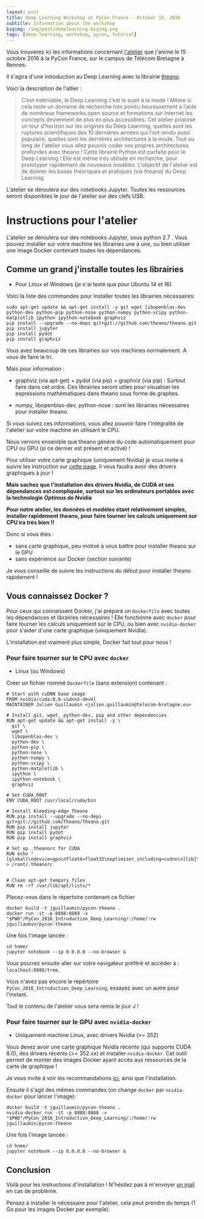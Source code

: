 ```yaml
---
layout: post
title: Deep Learning Workshop at PyCon France - October 15, 2016
subtitle: Information about the workshop
bigimg: /img/post/deeplearning-bigimg.png
tags: [deep-learning, workshop, pycon, tutorial]
---
```



Vous trouverez ici les informations concernant <a href="https://2016.pycon.fr/pages/programme.html#Introduction%20au%20Deep%20Learning%20avec%20theano">l'atelier</a> que j'anime le 15 octobre 2016 à la PyCon France, sur le campus de Télécom Bretagne à Rennes.

Il s'agira d'une introduction au Deep Learning avec la librairie <a href="http://deeplearning.net/software/theano/">theano</a>.

Voici la description de l'atlier :

>C’est indéniable, le Deep Learning c’est le sujet à la mode ! Même si cela reste un domaine de recherche très pointu heureusement à l’aide de nombreux frameworks open source et formations sur Internet les concepts deviennent de plus en plus accessibles. Cet atelier propose un tour d’horizon sur les origines du Deep Learning, quelles sont les ruptures scientifiques des 10 dernières années qui l’ont rendu aussi populaire, quelles sont les dernières architectures à la mode. Tout au long de l'atelier vous allez pouvoir coder vos propres architectures profondes avec theano ! Cette librairie Python est parfaite pour le Deep Learning ! Elle est même très utilisée en recherche, pour prototyper rapidement de nouveaux modèles. L'objectif de l'atelier est de donner les bases théoriques et pratiques (via theano) du Deep Learning.


L'atelier se déroulera sur des notebooks Jupyter. 
Toutes les ressources seront disponibles le jour de l'atelier sur des clefs USB. 



# Instructions pour l'atelier 

L'atelier se déroulera sur des notebooks Jupyter, sous python 2.7 . 
Vous pouvez installer sur votre machine les librairies une à une, ou bien utiliser une image Docker contenant toutes les dépendances. 

## Comme un grand j'installe toutes les librairies 

* Pour Linux et Windows (je n'ai testé que pour Ubuntu 14 et 16)

Voici la liste des commandes pour installer toutes les librairies nécessaires: 

```
sudo apt-get update && apt-get install -y git wget libopenblas-dev python-dev python-pip python-nose python-numpy python-scipy python-matplotlib ipython ipython-notebook graphviz
pip install --upgrade --no-deps git+git://github.com/theano/theano.git
pip install jupyter
pip install pydot
pip install graphviz

```
Vous avez beaucoup de ces librairies sur vos machines normalement. 
A vous de faire le tri. 

Mais pour information : 

* graphviz (via apt-get) + pydot (via pip) + graphviz (via pip) : Surtout faire dans cet ordre. Ces librairies seront utiles pour visualiser les expressions mathématiques dans theano sous forme de graphes.

* numpy, libopenblas-dev, python-nose : sont les librairies nécessaires pour installer theano.


Si vous suivez ces informations, vous allez pouvoir faire l'intégralité de l'atelier sur votre machine en utilisant le CPU.

Nous verrons ensemble que theano génère du code automatiquement pour CPU ou GPU (si ce dernier est présent et activé) !

Pour utiliser votre carte graphique (uniquement Nvidia) je vous invite à suivre les instruction sur <a href="http://deeplearning.net/software/theano/install_ubuntu.html#install-ubuntu">cette page</a>.
Il vous faudra avoir des drivers graphiques à jour !

**Mais sachez que l'installation des drivers Nvidia, de CUDA et ses dépendances est compliquée, surtout sur les ordinateurs portables avec la technologie _Optimus_ de Nvidia**

**Pour notre atelier, les données et modèles étant relativement simples, installer rapidement theano, pour faire tourner les calculs uniquement sur CPU ira très bien !!**

Donc si vous êtes : 

- sans carte graphique, peu motivé à vous battre pour installer theano sur le GPU
- sans expérience sur Docker (section suivante) 

Je vous conseille de suivre les instructions du début pour installer theano rapidement !



## Vous connaissez Docker ? 

Pour ceux qui connaissent Docker, j'ai préparé un `Dockerfile` avec toutes les dépendances et librairies nécessaires ! 
Elle fonctionne avec `docker` pour faire tourner les calculs uniquement sur le CPU, ou bien avec `nvidia-docker` pour s'aider d'une carte graphique (uniquement Nvidia).

L'installation est vraiment plus simple, Docker fait tout pour nous !


### Pour faire tourner sur le CPU avec `docker`

* Linux (ou Windows)


Créer un fichier nommé `Dockerfile` (sans extension) contenant : 


```
# Start with cuDNN base image
FROM nvidia/cuda:8.0-cudnn5-devel
MAINTAINER Julien Guillaumin <julien.guillaumin@telecom-bretagne.eu> 

# Install git, wget, python-dev, pip and other dependencies
RUN apt-get update && apt-get install -y \
  git \
  wget \
  libopenblas-dev \
  python-dev \
  python-pip \
  python-nose \
  python-numpy \
  python-scipy \
  python-matplotlib \
  ipython \
  ipython-notebook \
  graphviz

# Set CUDA_ROOT
ENV CUDA_ROOT /usr/local/cuda/bin

# Install bleeding-edge Theano
RUN pip install --upgrade --no-deps git+git://github.com/Theano/Theano.git
RUN pip install jupyter
RUN pip install pydot
RUN pip install graphviz

# Set up .theanorc for CUDA
RUN echo "[global]\ndevice=gpu\nfloatX=float32\noptimizer_including=cudnn\n[lib]\ncnmem=0.1\n[nvcc]\nfastmath=True" > /root/.theanorc


# Clean apt-get tempory files
RUN rm -rf /var/lib/apt/lists/*

```


Placez-vous dans le répertoire contenant ce fichier 

```
docker build -t jguillaumin/pycon-theano .
docker run -it -p 8888:8888 -v "$PWD"/PyCon_2016_Introduction_Deep_Learning/:/home/:rw jguillaumin/pycon-theano
```

Une fois l'image lancée : 

``` 
cd home/
jupyter notebook --ip 0.0.0.0 --no-browser &
```
Vous pourrez ensuite aller sur votre navigateur préféré et accéder à : `localhost:8888/tree`.

Vous n'avez pas encore le répértoire `PyCon_2016_Introduction_Deep_Learning`, essayez avec un autre pour l'instant.

Tout le contenu de l'atelier vous sera remis le jour J ! 



### Pour faire tourner sur le GPU avec `nvidia-docker`

* Uniquement machine Linux, avec drivers Nvidia (>= 352)

Vous devez avoir une carte graphique Nvidia récente (qui supporte CUDA 8.0), des drivers récents (>= 352.xx) et installer `nvidia-docker`. 
Cet outil permet de monter des images Docker ayant accès aux ressources de la carte de graphique ! 

Je vous invite à voir les recommandations <a href="https://github.com/NVIDIA/nvidia-docker/wiki/Installation">ici</a>, ainsi que l'installation. 

Ensuite il s'agit des mêmes commandes (on change `docker` par `nvidia-docker` pour lancer l'image): 

```
docker build -t jguillaumin/pycon-theano .
nvidia-docker run -it -p 8888:8888 -v "$PWD"/PyCon_2016_Introduction_Deep_Learning/:/home/:rw jguillaumin/pycon-theano
```


Une fois l'image lancée : 

``` 
cd home/
jupyter notebook --ip 0.0.0.0 --no-browser &
```





## Conclusion 

Voilà pour les instructions d'installation ! 
N'hésitez pas à m'envoyer <a href="julien.guillaumin@telecom-bretagne.eu">un mail</a> en cas de problème. 

Pensez à installer le nécessaire pour l'atelier, cela peut prendre du temps (1 Go pour les images Docker par exemple). 




